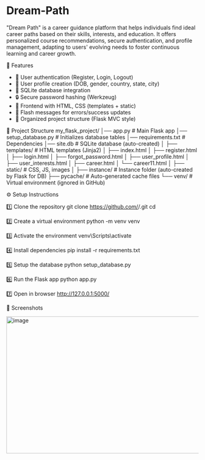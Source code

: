# Dream-Path
"Dream Path" is a career guidance platform that helps individuals find ideal career paths based on their skills, interests, and education. It offers personalized course recommendations, secure authentication, and profile management, adapting to users' evolving needs to foster continuous learning and career growth.

🚀 Features
- 🔑 User authentication (Register, Login, Logout)
- 👤 User profile creation (DOB, gender, country, state, city)
- 💾 SQLite database integration
- 🔒 Secure password hashing (Werkzeug)
- 🎨 Frontend with HTML, CSS (templates + static)
- 📝 Flash messages for errors/success updates
- 📂 Organized project structure (Flask MVC style)

📂 Project Structure
my_flask_project/
│── app.py # Main Flask app
│── setup_database.py # Initializes database tables
│── requirements.txt # Dependencies
│── site.db # SQLite database (auto-created)
│
├── templates/ # HTML templates (Jinja2)
│ ├── index.html
│ ├── register.html
│ ├── login.html
│ ├── forgot_password.html
│ ├── user_profile.html
│ ├── user_interests.html
│ ├── career.html
│ └── career11.html
│
├── static/ # CSS, JS, images
│
├── instance/ # Instance folder (auto-created by Flask for DB)
├── pycache/ # Auto-generated cache files
└── venv/ # Virtual environment (ignored in GitHub)

⚙️ Setup Instructions

1️⃣ Clone the repository
git clone https://github.com/<your-username>/<repo-name>.git
cd <repo-name>

2️⃣ Create a virtual environment
python -m venv venv

3️⃣ Activate the environment
venv\Scripts\activate

4️⃣ Install dependencies
pip install -r requirements.txt

5️⃣ Setup the database
python setup_database.py

6️⃣ Run the Flask app
python app.py

7️⃣ Open in browser
http://127.0.0.1:5000/

📸 Screenshots

<img width="803" height="359" alt="image" src="https://github.com/user-attachments/assets/37d31139-e90d-47ff-abeb-ea68007dc011" />

